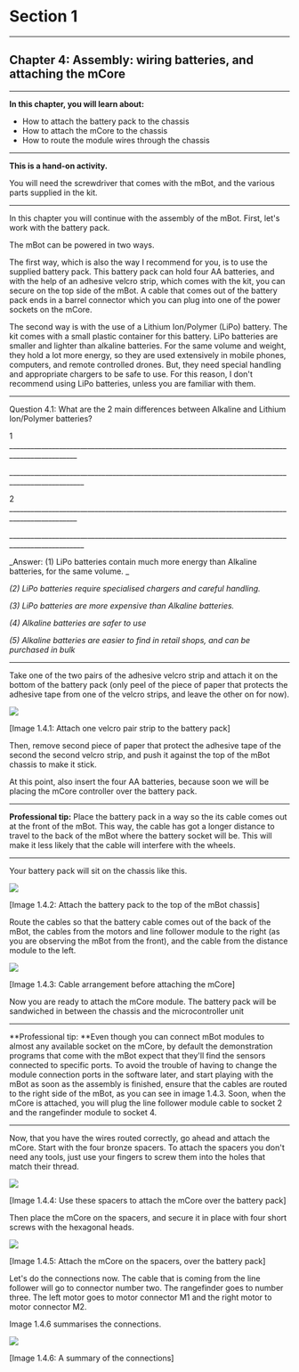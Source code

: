 # Section 1

---

## Chapter 4: Assembly: wiring batteries, and attaching the mCore

---

**In this chapter, you will learn about:**

* How to attach the battery pack to the chassis
* How to attach the mCore to the chassis
* How to route the module wires through the chassis

---

**This is a hand-on activity.**

You will need the screwdriver that comes with the mBot, and the various parts supplied in the kit.

---

In this chapter you will continue with the assembly of the mBot. First, let's work with the battery pack.

The mBot can be powered in two ways.

The first way, which is also the way I recommend for you, is to use the supplied battery pack. This battery pack can hold four AA batteries, and with the help of an adhesive velcro strip, which comes with the kit, you can secure on the top side of the mBot. A cable that comes out of the battery pack ends in a barrel connector which you can plug into one of the power sockets on the mCore.

The second way is with the use of a Lithium Ion/Polymer \(LiPo\) battery. The kit comes with a small plastic container for this battery. LiPo batteries are smaller and lighter than alkaline batteries. For the same volume and weight, they hold a lot more energy, so they are used extensively in mobile phones, computers, and remote controlled drones. But, they need special handling and appropriate chargers to be safe to use. For this reason, I don't recommend using LiPo batteries, unless you are familiar with them.

---

Question 4.1: What are the 2 main differences between Alkaline and Lithium Ion/Polymer batteries?

1 \_\_\_\_\_\_\_\_\_\_\_\_\_\_\_\_\_\_\_\_\_\_\_\_\_\_\_\_\_\_\_\_\_\_\_\_\_\_\_\_\_\_\_\_\_\_\_\_\_\_\_\_\_\_\_\_\_\_\_\_\_\_\_\_\_\_\_\_\_\_\_\_\_\_\_\_\_\_\_\_\_\_\_\_\_\_\_\_\_\_\_\_\_\_\_\_\_

\_\_\_\_\_\_\_\_\_\_\_\_\_\_\_\_\_\_\_\_\_\_\_\_\_\_\_\_\_\_\_\_\_\_\_\_\_\_\_\_\_\_\_\_\_\_\_\_\_\_\_\_\_\_\_\_\_\_\_\_\_\_\_\_\_\_\_\_\_\_\_\_\_\_\_\_\_\_\_\_\_\_\_\_\_\_\_\_\_\_\_\_\_\_\_\_\_\_\_

2 \_\_\_\_\_\_\_\_\_\_\_\_\_\_\_\_\_\_\_\_\_\_\_\_\_\_\_\_\_\_\_\_\_\_\_\_\_\_\_\_\_\_\_\_\_\_\_\_\_\_\_\_\_\_\_\_\_\_\_\_\_\_\_\_\_\_\_\_\_\_\_\_\_\_\_\_\_\_\_\_\_\_\_\_\_\_\_\_\_\_\_\_\_\_\_\_\_

\_\_\_\_\_\_\_\_\_\_\_\_\_\_\_\_\_\_\_\_\_\_\_\_\_\_\_\_\_\_\_\_\_\_\_\_\_\_\_\_\_\_\_\_\_\_\_\_\_\_\_\_\_\_\_\_\_\_\_\_\_\_\_\_\_\_\_\_\_\_\_\_\_\_\_\_\_\_\_\_\_\_\_\_\_\_\_\_\_\_\_\_\_\_\_\_\_\_\_

_Answer: \(1\) LiPo batteries contain much more energy than Alkaline batteries, for the same volume. _

_\(2\) LiPo batteries require specialised chargers and careful handling._

_\(3\) LiPo batteries are more expensive than Alkaline batteries._

_\(4\) Alkaline batteries are safer to use_

_\(5\) Alkaline batteries are easier to find in retail shops, and can be purchased in bulk_

---

Take one of the two pairs of the adhesive velcro strip and attach it on the bottom of the battery pack \(only peel of the piece of paper that protects the adhesive tape from one of the velcro strips, and leave the other on for now\).

![](/assets/2017-03-15_14-13-01.png)

\[Image 1.4.1: Attach one velcro pair strip to the battery pack\]

Then, remove second piece of paper that protect the adhesive tape of the second the second velcro strip, and push it against the top of the mBot chassis to make it stick.

At this point, also insert the four AA batteries, because soon we will be placing the mCore controller over the battery pack.

---

**Professional tip:** Place the battery pack in a way so the its cable comes out at the front of the mBot. This way, the cable has got a longer distance to travel to the back of the mBot where the battery socket will be. This will make it less likely that the cable will interfere with the wheels.

---

Your battery pack will sit on the chassis like this.

![](/assets/2017-03-15_14-14-09.png)

\[Image 1.4.2: Attach the battery pack to the top of the mBot chassis\]

Route the cables so that the battery cable comes out of the back of the mBot, the cables from the motors and line follower module to the right \(as you are observing the mBot from the front\), and the cable from the distance module to the left.

![](/assets/2017-03-15_14-26-09.png)

\[Image 1.4.3: Cable arrangement before attaching the mCore\]

Now you are ready to attach the mCore module. The battery pack will be sandwiched in between the chassis and the microcontroller unit

---

**Professional tip: **Even though you can connect mBot modules to almost any available socket on the mCore,  by default the demonstration programs that come with the mBot expect that they'll find the sensors connected to specific ports. To avoid the trouble of having to change the module connection ports in the software later, and start playing with the mBot as soon as the assembly is finished, ensure that the cables are routed to the right side of the mBot, as you can see in image 1.4.3. Soon, when the mCore is attached, you will plug the line follower module cable to socket 2 and the rangefinder module to socket 4.

---

Now, that you have the wires routed correctly, go ahead and attach the mCore. Start with the four bronze spacers. To attach the spacers you don't need any tools, just use your fingers to screw them into the holes that match their thread.

![](/assets/2017-03-15_14-36-52.png)

\[Image 1.4.4: Use these spacers to attach the mCore over the battery pack\]

Then place the mCore on the spacers, and secure it in place with four short screws with the hexagonal heads.

![](/assets/2017-03-15_14-37-23.png)

\[Image 1.4.5: Attach the mCore on the spacers, over the battery pack\]

Let's do the connections now. The cable that is coming from the line follower will go to connector number two. The rangefinder goes to number three. The left motor goes to motor connector M1 and the right motor to motor connector M2.

Image 1.4.6 summarises the connections.

![](/assets/2017-03-15_14-42-26.png)

\[Image 1.4.6: A summary of the connections\]

